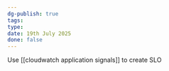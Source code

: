 ```yaml
---
dg-publish: true
tags: 
type: 
date: 19th July 2025
done: false
---
```


Use [[cloudwatch application signals]] to create SLO